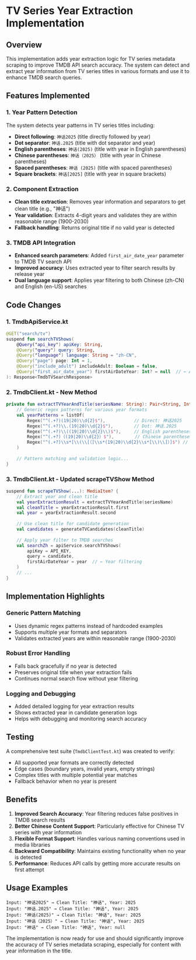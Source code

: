 # TV Series Year Extraction Implementation

## Overview
This implementation adds year extraction logic for TV series metadata scraping to improve TMDB API search accuracy. The system can detect and extract year information from TV series titles in various formats and use it to enhance TMDB search queries.

## Features Implemented

### 1. Year Pattern Detection
The system detects year patterns in TV series titles including:
- **Direct following**: `神话2025` (title directly followed by year)
- **Dot separator**: `神话.2025` (title with dot separator and year)
- **English parentheses**: `神话(2025)` (title with year in English parentheses)
- **Chinese parentheses**: `神话（2025）` (title with year in Chinese parentheses)
- **Spaced parentheses**: `神话 (2025)` (title with spaced parentheses)
- **Square brackets**: `神话[2025]` (title with year in square brackets)

### 2. Component Extraction
- **Clean title extraction**: Removes year information and separators to get clean title (e.g., "神话")
- **Year validation**: Extracts 4-digit years and validates they are within reasonable range (1900-2030)
- **Fallback handling**: Returns original title if no valid year is detected

### 3. TMDB API Integration
- **Enhanced search parameters**: Added `first_air_date_year` parameter to TMDB TV search API
- **Improved accuracy**: Uses extracted year to filter search results by release year
- **Dual language support**: Applies year filtering to both Chinese (zh-CN) and English (en-US) searches

## Code Changes

### 1. TmdbApiService.kt
```kotlin
@GET("search/tv")
suspend fun searchTVShows(
    @Query("api_key") apiKey: String,
    @Query("query") query: String,
    @Query("language") language: String = "zh-CN",
    @Query("page") page: Int = 1,
    @Query("include_adult") includeAdult: Boolean = false,
    @Query("first_air_date_year") firstAirDateYear: Int? = null  // ← Added
): Response<TmdbTVSearchResponse>
```

### 2. TmdbClient.kt - New Method
```kotlin
private fun extractTVYearAndTitle(seriesName: String): Pair<String, Int?> {
    // Generic regex patterns for various year formats
    val yearPatterns = listOf(
        Regex("^(.+?)(19|20)\\d{2}$"),           // Direct: 神话2025
        Regex("^(.+?)\\.(19|20)\\d{2}$"),        // Dot: 神话.2025
        Regex("^(.+?)\\((19|20)\\d{2}\\)$"),     // English parentheses
        Regex("^(.+?)（(19|20)\\d{2}）$"),        // Chinese parentheses
        Regex("^(.+?)\\s*[\\(\\[（]\\s*(19|20)\\d{2}\\s*[\\)\\]）]$") // Various brackets
    )
    
    // Pattern matching and validation logic...
}
```

### 3. TmdbClient.kt - Updated scrapeTVShow Method
```kotlin
suspend fun scrapeTVShow(...): MediaItem? {
    // Extract year and clean title
    val yearExtractionResult = extractTVYearAndTitle(seriesName)
    val cleanTitle = yearExtractionResult.first
    val year = yearExtractionResult.second
    
    // Use clean title for candidate generation
    val candidates = generateTVCandidates(cleanTitle)
    
    // Apply year filter to TMDB searches
    val searchZh = apiService.searchTVShows(
        apiKey = API_KEY,
        query = candidate,
        firstAirDateYear = year  // ← Year filtering
    )
    // ...
}
```

## Implementation Highlights

### Generic Pattern Matching
- Uses dynamic regex patterns instead of hardcoded examples
- Supports multiple year formats and separators
- Validates extracted years are within reasonable range (1900-2030)

### Robust Error Handling
- Falls back gracefully if no year is detected
- Preserves original title when year extraction fails
- Continues normal search flow without year filtering

### Logging and Debugging
- Added detailed logging for year extraction results
- Shows extracted year in candidate generation logs
- Helps with debugging and monitoring search accuracy

## Testing
A comprehensive test suite (`TmdbClientTest.kt`) was created to verify:
- All supported year formats are correctly detected
- Edge cases (boundary years, invalid years, empty strings)
- Complex titles with multiple potential year matches
- Fallback behavior when no year is present

## Benefits
1. **Improved Search Accuracy**: Year filtering reduces false positives in TMDB search results
2. **Better Chinese Content Support**: Particularly effective for Chinese TV series with year information
3. **Flexible Format Support**: Handles various naming conventions used in media libraries
4. **Backward Compatibility**: Maintains existing functionality when no year is detected
5. **Performance**: Reduces API calls by getting more accurate results on first attempt

## Usage Examples
```
Input: "神话2025" → Clean Title: "神话", Year: 2025
Input: "神话.2025" → Clean Title: "神话", Year: 2025  
Input: "神话(2025)" → Clean Title: "神话", Year: 2025
Input: "神话（2025）" → Clean Title: "神话", Year: 2025
Input: "神话" → Clean Title: "神话", Year: null
```

The implementation is now ready for use and should significantly improve the accuracy of TV series metadata scraping, especially for content with year information in the title.
